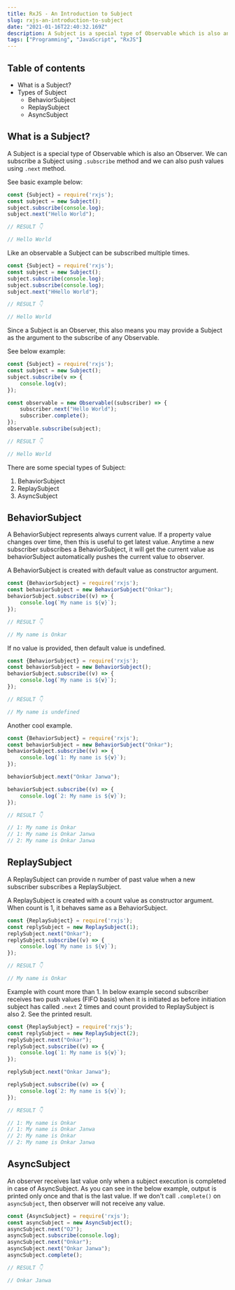 ```yaml
---
title: RxJS - An Introduction to Subject
slug: rxjs-an-introduction-to-subject
date: "2021-01-16T22:40:32.169Z"
description: A Subject is a special type of Observable which is also an Observer. We can subscribe a Subject using subscribe method and we can also push values using next method.
tags: ["Programming", "JavaScript", "RxJS"]
---
```


## Table of contents

- What is a Subject?
- Types of Subject
  - BehaviorSubject
  - ReplaySubject
  - AsyncSubject

## What is a Subject?

A Subject is a special type of Observable which is also an Observer. We can subscribe a Subject using `.subscribe` method and we can also push values using `.next` method.

See basic example below:

```js
const {Subject} = require('rxjs');
const subject = new Subject();
subject.subscribe(console.log);
subject.next("Hello World");

// RESULT 👇

// Hello World
```

Like an observable a Subject can be subscribed multiple times.

```js
const {Subject} = require('rxjs');
const subject = new Subject();
subject.subscribe(console.log);
subject.subscribe(console.log);
subject.next("HHello World");

// RESULT 👇

// Hello World
```

Since a Subject is an Observer, this also means you may provide a Subject as the argument to the subscribe of any Observable.

See below example:

```js
const {Subject} = require('rxjs');
const subject = new Subject();
subject.subscribe(v => {
	console.log(v);
});

const observable = new Observable((subscriber) => {
	subscriber.next("Hello World");
	subscriber.complete();
});
observable.subscribe(subject);

// RESULT 👇

// Hello World
```

There are some special types of Subject:
1. BehaviorSubject
2. ReplaySubject
3. AsyncSubject

## BehaviorSubject

A BehaviorSubject represents always current value. If a property value changes over time, then this is useful to get latest value. Anytime a new subscriber subscribes a BehaviorSubject, it will get the current value as behaviorSubject automatically pushes the current value to observer.

A BehaviorSubject is created with default value as constructor argument.

```js
const {BehaviorSubject} = require('rxjs');
const behaviorSubject = new BehaviorSubject("Onkar");
behaviorSubject.subscribe((v) => {
    console.log(`My name is ${v}`);
});

// RESULT 👇

// My name is Onkar
```

If no value is provided, then default value is undefined.

```js
const {BehaviorSubject} = require('rxjs');
const behaviorSubject = new BehaviorSubject();
behaviorSubject.subscribe((v) => {
    console.log(`My name is ${v}`);
});

// RESULT 👇

// My name is undefined
```

Another cool example.

```js
const {BehaviorSubject} = require('rxjs');
const behaviorSubject = new BehaviorSubject("Onkar");
behaviorSubject.subscribe((v) => {
    console.log(`1: My name is ${v}`);
});

behaviorSubject.next("Onkar Janwa");

behaviorSubject.subscribe((v) => {
    console.log(`2: My name is ${v}`);
});

// RESULT 👇

// 1: My name is Onkar
// 1: My name is Onkar Janwa
// 2: My name is Onkar Janwa
```

## ReplaySubject

A ReplaySubject can provide n number of past value when a new subscriber subscribes a ReplaySubject.

A ReplaySubject is created with a count value as constructor argument. When count is 1, it behaves same as a BehaviorSubject.

```js
const {ReplaySubject} = require('rxjs');
const replySubject = new ReplaySubject(1);
replySubject.next("Onkar");
replySubject.subscribe((v) => {
    console.log(`My name is ${v}`);
});

// RESULT 👇

// My name is Onkar
```

Example with count more than 1. In below example second subscriber receives two push values (FIFO basis) when it is initiated as before initiation subject has called `.next` 2 times and count provided to ReplaySubject is also 2. See the printed result.

```js
const {ReplaySubject} = require('rxjs');
const replySubject = new ReplaySubject(2);
replySubject.next("Onkar");
replySubject.subscribe((v) => {
    console.log(`1: My name is ${v}`);
});

replySubject.next("Onkar Janwa");

replySubject.subscribe((v) => {
    console.log(`2: My name is ${v}`);
});

// RESULT 👇

// 1: My name is Onkar
// 1: My name is Onkar Janwa
// 2: My name is Onkar
// 2: My name is Onkar Janwa
```

## AsyncSubject

An observer receives last value only when a subject execution is completed in case of AsyncSubject. As you can see in the below example, output is printed only once and that is the last value. If we don't call `.complete()` on `asyncSubject`, then observer will not receive any value.

```js
const {AsyncSubject} = require('rxjs');
const asyncSubject = new AsyncSubject();
asyncSubject.next("OJ");
asyncSubject.subscribe(console.log);
asyncSubject.next("Onkar");
asyncSubject.next("Onkar Janwa");
asyncSubject.complete();

// RESULT 👇

// Onkar Janwa
```